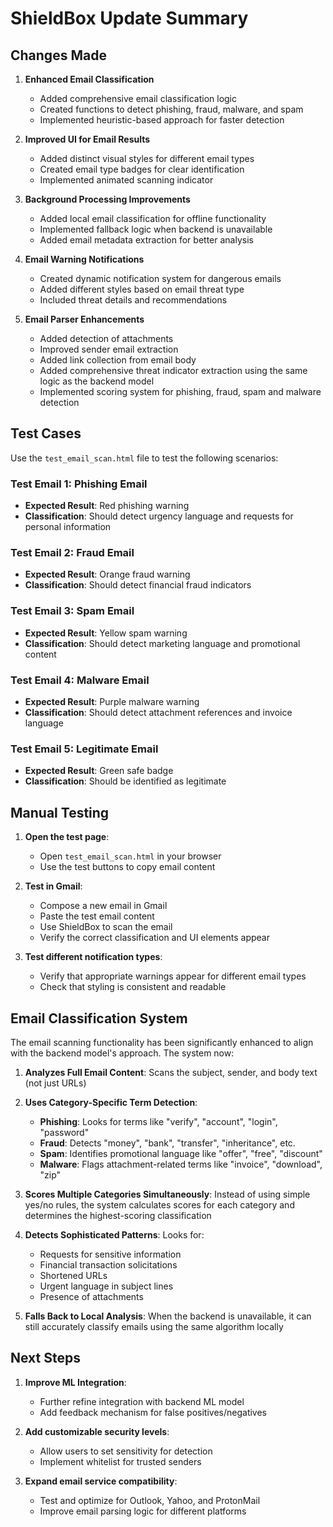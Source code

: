 # ShieldBox Update Summary

## Changes Made

1. **Enhanced Email Classification**
   - Added comprehensive email classification logic
   - Created functions to detect phishing, fraud, malware, and spam
   - Implemented heuristic-based approach for faster detection

2. **Improved UI for Email Results**
   - Added distinct visual styles for different email types
   - Created email type badges for clear identification
   - Implemented animated scanning indicator

3. **Background Processing Improvements**
   - Added local email classification for offline functionality
   - Implemented fallback logic when backend is unavailable
   - Added email metadata extraction for better analysis

4. **Email Warning Notifications**
   - Created dynamic notification system for dangerous emails
   - Added different styles based on email threat type
   - Included threat details and recommendations

5. **Email Parser Enhancements**
   - Added detection of attachments
   - Improved sender email extraction 
   - Added link collection from email body
   - Added comprehensive threat indicator extraction using the same logic as the backend model
   - Implemented scoring system for phishing, fraud, spam and malware detection

## Test Cases

Use the `test_email_scan.html` file to test the following scenarios:

### Test Email 1: Phishing Email
- **Expected Result**: Red phishing warning
- **Classification**: Should detect urgency language and requests for personal information

### Test Email 2: Fraud Email
- **Expected Result**: Orange fraud warning
- **Classification**: Should detect financial fraud indicators

### Test Email 3: Spam Email
- **Expected Result**: Yellow spam warning
- **Classification**: Should detect marketing language and promotional content

### Test Email 4: Malware Email
- **Expected Result**: Purple malware warning
- **Classification**: Should detect attachment references and invoice language

### Test Email 5: Legitimate Email
- **Expected Result**: Green safe badge
- **Classification**: Should be identified as legitimate

## Manual Testing

1. **Open the test page**:
   - Open `test_email_scan.html` in your browser
   - Use the test buttons to copy email content

2. **Test in Gmail**:
   - Compose a new email in Gmail
   - Paste the test email content
   - Use ShieldBox to scan the email
   - Verify the correct classification and UI elements appear

3. **Test different notification types**:
   - Verify that appropriate warnings appear for different email types
   - Check that styling is consistent and readable

## Email Classification System

The email scanning functionality has been significantly enhanced to align with the backend model's approach. The system now:

1. **Analyzes Full Email Content**: Scans the subject, sender, and body text (not just URLs)

2. **Uses Category-Specific Term Detection**:
   - **Phishing**: Looks for terms like "verify", "account", "login", "password" 
   - **Fraud**: Detects "money", "bank", "transfer", "inheritance", etc.
   - **Spam**: Identifies promotional language like "offer", "free", "discount"
   - **Malware**: Flags attachment-related terms like "invoice", "download", "zip"

3. **Scores Multiple Categories Simultaneously**: Instead of using simple yes/no rules, the system calculates scores for each category and determines the highest-scoring classification

4. **Detects Sophisticated Patterns**: Looks for:
   - Requests for sensitive information
   - Financial transaction solicitations
   - Shortened URLs
   - Urgent language in subject lines
   - Presence of attachments

5. **Falls Back to Local Analysis**: When the backend is unavailable, it can still accurately classify emails using the same algorithm locally

## Next Steps

1. **Improve ML Integration**:
   - Further refine integration with backend ML model
   - Add feedback mechanism for false positives/negatives

2. **Add customizable security levels**:
   - Allow users to set sensitivity for detection
   - Implement whitelist for trusted senders

3. **Expand email service compatibility**:
   - Test and optimize for Outlook, Yahoo, and ProtonMail
   - Improve email parsing logic for different platforms
